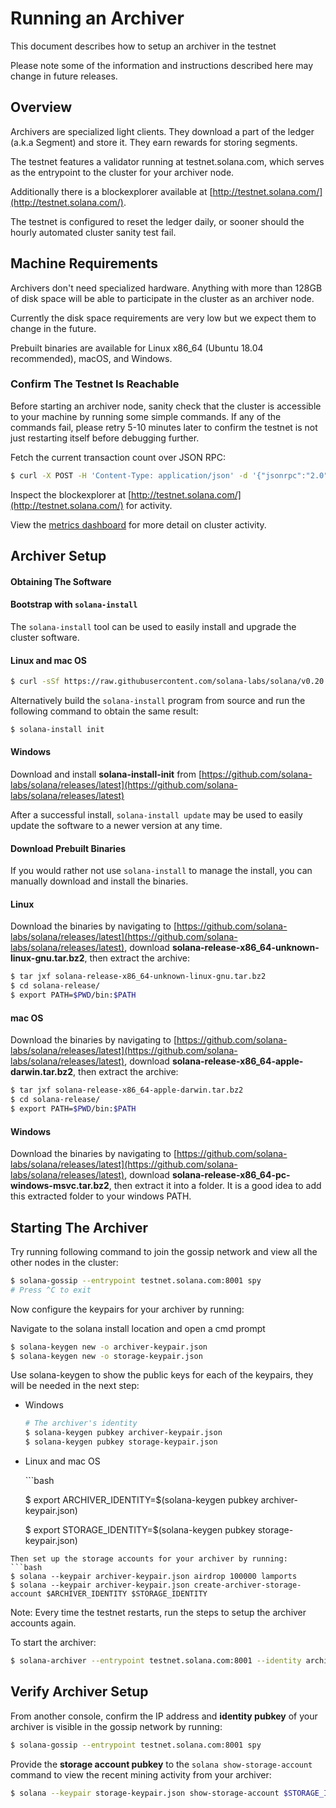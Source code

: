 # Running an Archiver

This document describes how to setup an archiver in the testnet

Please note some of the information and instructions described here may change in future releases.

## Overview

Archivers are specialized light clients. They download a part of the ledger \(a.k.a Segment\) and store it. They earn rewards for storing segments.

The testnet features a validator running at testnet.solana.com, which serves as the entrypoint to the cluster for your archiver node.

Additionally there is a blockexplorer available at [http://testnet.solana.com/](http://testnet.solana.com/).

The testnet is configured to reset the ledger daily, or sooner should the hourly automated cluster sanity test fail.

## Machine Requirements

Archivers don't need specialized hardware. Anything with more than 128GB of disk space will be able to participate in the cluster as an archiver node.

Currently the disk space requirements are very low but we expect them to change in the future.

Prebuilt binaries are available for Linux x86\_64 \(Ubuntu 18.04 recommended\), macOS, and Windows.

### Confirm The Testnet Is Reachable

Before starting an archiver node, sanity check that the cluster is accessible to your machine by running some simple commands. If any of the commands fail, please retry 5-10 minutes later to confirm the testnet is not just restarting itself before debugging further.

Fetch the current transaction count over JSON RPC:

```bash
$ curl -X POST -H 'Content-Type: application/json' -d '{"jsonrpc":"2.0","id":1, "method":"getTransactionCount"}' http://testnet.solana.com:8899
```

Inspect the blockexplorer at [http://testnet.solana.com/](http://testnet.solana.com/) for activity.

View the [metrics dashboard](https://metrics.solana.com:3000/d/testnet-beta/testnet-monitor-beta?var-testnet=testnet) for more detail on cluster activity.

## Archiver Setup

#### Obtaining The Software

#### Bootstrap with `solana-install`

The `solana-install` tool can be used to easily install and upgrade the cluster software.

#### Linux and mac OS

```bash
$ curl -sSf https://raw.githubusercontent.com/solana-labs/solana/v0.20.0/install/solana-install-init.sh | sh -s
```

Alternatively build the `solana-install` program from source and run the following command to obtain the same result:

```bash
$ solana-install init
```

#### Windows

Download and install **solana-install-init** from [https://github.com/solana-labs/solana/releases/latest](https://github.com/solana-labs/solana/releases/latest)

After a successful install, `solana-install update` may be used to easily update the software to a newer version at any time.

#### Download Prebuilt Binaries

If you would rather not use `solana-install` to manage the install, you can manually download and install the binaries.

#### Linux

Download the binaries by navigating to [https://github.com/solana-labs/solana/releases/latest](https://github.com/solana-labs/solana/releases/latest), download **solana-release-x86\_64-unknown-linux-gnu.tar.bz2**, then extract the archive:

```bash
$ tar jxf solana-release-x86_64-unknown-linux-gnu.tar.bz2
$ cd solana-release/
$ export PATH=$PWD/bin:$PATH
```

#### mac OS

Download the binaries by navigating to [https://github.com/solana-labs/solana/releases/latest](https://github.com/solana-labs/solana/releases/latest), download **solana-release-x86\_64-apple-darwin.tar.bz2**, then extract the archive:

```bash
$ tar jxf solana-release-x86_64-apple-darwin.tar.bz2
$ cd solana-release/
$ export PATH=$PWD/bin:$PATH
```

#### Windows

Download the binaries by navigating to [https://github.com/solana-labs/solana/releases/latest](https://github.com/solana-labs/solana/releases/latest), download **solana-release-x86\_64-pc-windows-msvc.tar.bz2**, then extract it into a folder. It is a good idea to add this extracted folder to your windows PATH.

## Starting The Archiver

Try running following command to join the gossip network and view all the other nodes in the cluster:

```bash
$ solana-gossip --entrypoint testnet.solana.com:8001 spy
# Press ^C to exit
```

Now configure the keypairs for your archiver by running:

Navigate to the solana install location and open a cmd prompt

```bash
$ solana-keygen new -o archiver-keypair.json
$ solana-keygen new -o storage-keypair.json
```

Use solana-keygen to show the public keys for each of the keypairs, they will be needed in the next step:

* Windows

  ```bash
  # The archiver's identity
  $ solana-keygen pubkey archiver-keypair.json
  $ solana-keygen pubkey storage-keypair.json
  ```

* Linux and mac OS

  \`\`\`bash

  $ export ARCHIVER\_IDENTITY=$\(solana-keygen pubkey archiver-keypair.json\)

  $ export STORAGE\_IDENTITY=$\(solana-keygen pubkey storage-keypair.json\)

```text
Then set up the storage accounts for your archiver by running:
```bash
$ solana --keypair archiver-keypair.json airdrop 100000 lamports
$ solana --keypair archiver-keypair.json create-archiver-storage-account $ARCHIVER_IDENTITY $STORAGE_IDENTITY
```

Note: Every time the testnet restarts, run the steps to setup the archiver accounts again.

To start the archiver:

```bash
$ solana-archiver --entrypoint testnet.solana.com:8001 --identity archiver-keypair.json --storage-keypair storage-keypair.json --ledger archiver-ledger
```

## Verify Archiver Setup

From another console, confirm the IP address and **identity pubkey** of your archiver is visible in the gossip network by running:

```bash
$ solana-gossip --entrypoint testnet.solana.com:8001 spy
```

Provide the **storage account pubkey** to the `solana show-storage-account` command to view the recent mining activity from your archiver:

```bash
$ solana --keypair storage-keypair.json show-storage-account $STORAGE_IDENTITY
```

